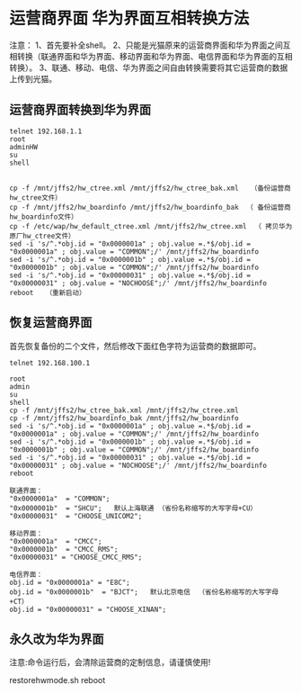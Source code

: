 # 运营商界面 华为界面互相转换方法

注意：
1、首先要补全shell。
2、只能是光猫原来的运营商界面和华为界面之间互相转换（联通界面和华为界面、移动界面和华为界面、电信界面和华为界面的互相转换）。
3、联通、移动、电信、华为界面之间自由转换需要将其它运营商的数据上传到光猫。

## 运营商界面转换到华为界面

```shell
telnet 192.168.1.1
root
adminHW
su
shell


cp -f /mnt/jffs2/hw_ctree.xml /mnt/jffs2/hw_ctree_bak.xml   （备份运营商hw_ctree文件）
cp -f /mnt/jffs2/hw_boardinfo /mnt/jffs2/hw_boardinfo_bak  （ 备份运营商hw_boardinfo文件）
cp -f /etc/wap/hw_default_ctree.xml /mnt/jffs2/hw_ctree.xml  （ 拷贝华为原厂hw_ctree文件）
sed -i 's/^.*obj.id = "0x0000001a" ; obj.value =.*$/obj.id = "0x0000001a" ; obj.value = "COMMON";/' /mnt/jffs2/hw_boardinfo
sed -i 's/^.*obj.id = "0x0000001b" ; obj.value =.*$/obj.id = "0x0000001b" ; obj.value = "COMMON";/' /mnt/jffs2/hw_boardinfo
sed -i 's/^.*obj.id = "0x00000031" ; obj.value =.*$/obj.id = "0x00000031" ; obj.value = "NOCHOOSE";/' /mnt/jffs2/hw_boardinfo
reboot   （重新启动）
```

## 恢复运营商界面

首先恢复备份的二个文件，然后修改下面红色字符为运营商的数据即可。

```shell
telnet 192.168.100.1

root
admin
su
shell
cp -f /mnt/jffs2/hw_ctree_bak.xml /mnt/jffs2/hw_ctree.xml
cp -f /mnt/jffs2/hw_boardinfo_bak /mnt/jffs2/hw_boardinfo
sed -i 's/^.*obj.id = "0x0000001a" ; obj.value =.*$/obj.id = "0x0000001a" ; obj.value = "COMMON";/' /mnt/jffs2/hw_boardinfo
sed -i 's/^.*obj.id = "0x0000001b" ; obj.value =.*$/obj.id = "0x0000001b" ; obj.value = "COMMON";/' /mnt/jffs2/hw_boardinfo
sed -i 's/^.*obj.id = "0x00000031" ; obj.value =.*$/obj.id = "0x00000031" ; obj.value = "NOCHOOSE";/' /mnt/jffs2/hw_boardinfo
reboot  

联通界面：
"0x0000001a"  = "COMMON";
"0x0000001b"  = "SHCU";   默认上海联通 （省份名称缩写的大写字母+CU）
"0x00000031"  = "CHOOSE_UNICOM2";

移动界面：
"0x0000001a"  = "CMCC";
"0x0000001b"  = "CMCC_RMS";
"0x00000031" = "CHOOSE_CMCC_RMS";

电信界面：
obj.id = "0x0000001a" = "E8C";
obj.id = "0x0000001b"  = "BJCT";   默认北京电信  （省份名称缩写的大写字母+CT）
obj.id = "0x00000031" = "CHOOSE_XINAN";
```

## 永久改为华为界面

注意:命令运行后，会清除运营商的定制信息，请谨慎使用!

restorehwmode.sh
reboot

